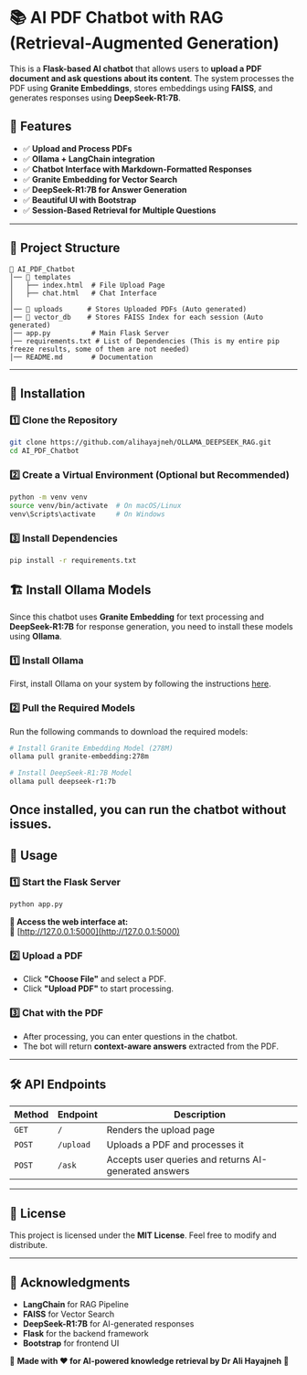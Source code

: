 # 📚 AI PDF Chatbot with RAG (Retrieval-Augmented Generation)

This is a **Flask-based AI chatbot** that allows users to **upload a PDF document and ask questions about its content**. The system processes the PDF using **Granite Embeddings**, stores embeddings using **FAISS**, and generates responses using **DeepSeek-R1:7B**.

## 🚀 Features

- ✅ **Upload and Process PDFs**
- ✅ **Ollama + LangChain integration**
- ✅ **Chatbot Interface with Markdown-Formatted Responses**
- ✅ **Granite Embedding for Vector Search**
- ✅ **DeepSeek-R1:7B for Answer Generation**
- ✅ **Beautiful UI with Bootstrap**
- ✅ **Session-Based Retrieval for Multiple Questions**

---

## 📂 Project Structure

```
📂 AI_PDF_Chatbot
│── 📁 templates
│   ├── index.html  # File Upload Page
│   ├── chat.html   # Chat Interface
│
│── 📁 uploads      # Stores Uploaded PDFs (Auto generated)
│── 📁 vector_db    # Stores FAISS Index for each session (Auto generated)
│── app.py          # Main Flask Server
│── requirements.txt # List of Dependencies (This is my entire pip freeze results, some of them are not needed)
│── README.md       # Documentation
```

---

## 🔧 Installation

### **1️⃣ Clone the Repository**
```bash
git clone https://github.com/alihayajneh/OLLAMA_DEEPSEEK_RAG.git
cd AI_PDF_Chatbot
```

### **2️⃣ Create a Virtual Environment (Optional but Recommended)**
```bash
python -m venv venv
source venv/bin/activate  # On macOS/Linux
venv\Scripts\activate     # On Windows
```

### **3️⃣ Install Dependencies**
```bash
pip install -r requirements.txt
```

## 🏗️ Install Ollama Models

Since this chatbot uses **Granite Embedding** for text processing and **DeepSeek-R1:7B** for response generation, you need to install these models using **Ollama**.

### **1️⃣ Install Ollama**
First, install Ollama on your system by following the instructions [here](https://ollama.com).

### **2️⃣ Pull the Required Models**
Run the following commands to download the required models:

```bash
# Install Granite Embedding Model (278M)
ollama pull granite-embedding:278m

# Install DeepSeek-R1:7B Model
ollama pull deepseek-r1:7b
```

Once installed, you can run the chatbot without issues.
---

## 🎯 Usage

### **1️⃣ Start the Flask Server**
```bash
python app.py
```
**📌 Access the web interface at:**  
🔗 [http://127.0.0.1:5000](http://127.0.0.1:5000)

### **2️⃣ Upload a PDF**
- Click **"Choose File"** and select a PDF.
- Click **"Upload PDF"** to start processing.

### **3️⃣ Chat with the PDF**
- After processing, you can enter questions in the chatbot.
- The bot will return **context-aware answers** extracted from the PDF.

---

## 🛠️ API Endpoints

| Method | Endpoint      | Description |
|--------|--------------|-------------|
| `GET`  | `/`          | Renders the upload page |
| `POST` | `/upload`    | Uploads a PDF and processes it |
| `POST` | `/ask`       | Accepts user queries and returns AI-generated answers |

---


## 📜 License
This project is licensed under the **MIT License**. Feel free to modify and distribute.

---



## 🌟 Acknowledgments
- **LangChain** for RAG Pipeline
- **FAISS** for Vector Search
- **DeepSeek-R1:7B** for AI-generated responses
- **Flask** for the backend framework
- **Bootstrap** for frontend UI

🔹 **Made with ❤️ for AI-powered knowledge retrieval by Dr Ali Hayajneh** 🚀 

